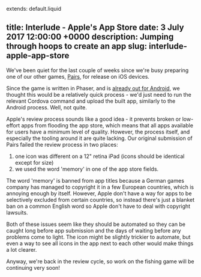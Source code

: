 extends: default.liquid

title: Interlude - Apple's App Store
date: 3 July 2017 12:00:00 +0000
description: Jumping through hoops to create an app
slug: interlude-apple-app-store
---

We've been quiet for the last couple of weeks since we're busy preparing one of our other games, [Pairs](https://www.jamestease.co.uk/games/pairs/), for release on iOS devices.

Since the game is written in Phaser, and is [already out for Android](https://play.google.com/store/apps/details?id=uk.dontexpectanythingsensible.pairspro), we thought this would be a relatively quick process - we'd just need to run the relevant Cordova command and upload the built app, similarly to the Android process. Well, not quite.

Apple's review process sounds like a good idea - it prevents broken or low-effort apps from flooding the app store, which means that all apps available for users have a minimum level of quality. However, the process itself, and especially the tooling around it are quite lacking. Our original submission of Pairs failed the review process in two places:

1. one icon was different on a 12" retina iPad (icons should be identical except for size)
2. we used the word 'memory' in one of the app store fields.

The word 'memory' is banned from app titles because a German games company has managed to copyright it in a few European countries, which is annoying enough by itself. However, Apple don't have a way for apps to be selectively excluded from certain countries, so instead there's just a blanket ban on a common English word so Apple don't have to deal with copyright lawsuits.

Both of these issues seem like they should be automated so they can be caught long before app submission and the days of waiting before any problems come to light. The icon might be slightly trickier to automate, but even a way to see all icons in the app next to each other would make things a lot clearer.

Anyway, we're back in the review cycle, so work on the fishing game will be continuing very soon!